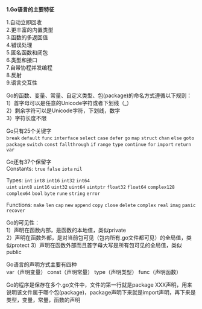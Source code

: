 **1.Go语言的主要特征**

1.自动立即回收  
2.更丰富的内置类型  
3.函数的多返回值  
4.错误处理  
5.匿名函数和闭包  
6.类型和接口  
7.自带协程并发编程  
8.反射  
9.语言交互性  

Go的函数、变量、常量、自定义类型、包(package)的命名方式遵循以下规则：  
1）首字母可以是任意的Unicode字符或者下划线（_）  
2）剩余字符可以是Unicode字符，下划线，数字  
3）字符长度不限  

Go只有25个关键字  
`break` `default` `func` `interface` `select`
`case` `defer` `go` `map` `struct`
`chan` `else` `goto` `package` `switch`
`const` `fallthrough` `if` `range` `type`
`continue` `for` `import` `return` `var`

Go还有37个保留字  
Constants:    `true`  `false`  `iota`  `nil`

Types:    `int` `int8`  `int16`  `int32`  `int64`  
          `uint`  `uint8`  `uint16`  `uint32`  `uint64`  `uintptr`
          `float32`  `float64`  `complex128`  `complex64`
          `bool`  `byte`  `rune`  `string`  `error`

Functions:   `make`  `len`  `cap`  `new`  `append`  `copy`  `close`  `delete`
             `complex`  `real`  `imag`
             `panic`  `recover`

Go的可见性：  
1）声明在函数内部，是函数的本地值，类似private  
2）声明在函数外部，是对当前包可见（包内所有.go文件都可见）的全局值，类似protect
3）声明在函数外部而且首字母大写是所有包可见的全局值，类似public

Go语言的声明方式主要有四种  
var（声明变量） const（声明常量） type（声明类型） func（声明函数）  

Go的程序是保存在多个.go文件中，文件的第一行就是package XXX声明，用来说明该文件属于哪个包(package)，package声明下来就是import声明，再下来是类型，变量，常量，函数的声明  


